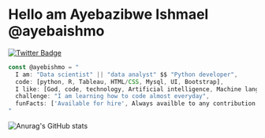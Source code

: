 # Hello am Ayebazibwe Ishmael @ayebaishmo
[![Twitter Badge](https://img.shields.io/badge/-@ayebaishmo-1ca0f1?style=flat-square&labelColor=1ca0f1&logo=twitter&logoColor=white&link=https://twitter.com/ishmo256)](https://twitter.com/ishmo256)

```javascript
const @ayebishmo = "
  I am: "Data scientist" || "data analyst" $$ "Python developer",
  code: [python, R, Tableau, HTML/CSS, Mysql, UI, Bootstrap],
  I like: [God, code, technology, Artificial intelligence, Machine language],
  challenge: "I am learning how to code almost everyday",
  funFacts: ['Available for hire', Always availble to any contribution']
"
```

![Anurag's GitHub stats](https://github-readme-stats.vercel.app/api?username=ayebaishmo&show_icons=true&theme=radical)


